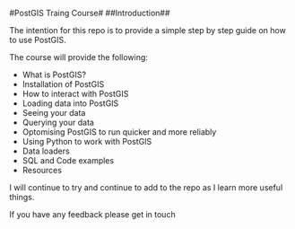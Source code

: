 #PostGIS Traing Course#
##Introduction##

The intention for this repo is to provide a simple step by step guide on how to use PostGIS.

The course will provide the following:

- What is PostGIS?
- Installation of PostGIS
- How to interact with PostGIS
- Loading data into PostGIS
- Seeing your data
- Querying your data
- Optomising PostGIS to run quicker and more reliably
- Using Python to work with PostGIS
- Data loaders
- SQL and Code examples
- Resources

I will continue to try and continue to add to the repo as I learn more useful things.

If you have any feedback please get in touch